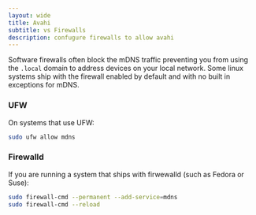 ```yaml
---
layout: wide
title: Avahi
subtitle: vs Firewalls
description: confugure firewalls to allow avahi
---
```


Software firewalls often block the mDNS traffic preventing you from using the `.local` domain to address devices on your local network. Some linux systems ship with the firewall enabled by default and with no built in exceptions for mDNS.

### UFW

On systems that use UFW:

```bash
sudo ufw allow mdns
```
### Firewalld

If you are running a system that ships with firwewalld (such as Fedora or Suse):

```bash
sudo firewall-cmd --permanent --add-service=mdns
sudo firewall-cmd --reload
```

